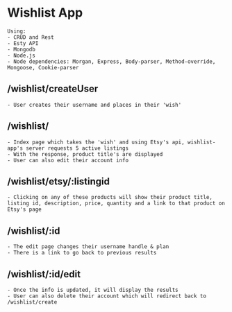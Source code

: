 # Wishlist App 
    Using:
    - CRUD and Rest
    - Esty API
    - Mongodb
    - Node.js
    - Node dependencies: Morgan, Express, Body-parser, Method-override, Mongoose, Cookie-parser


## /wishlist/createUser
    - User creates their username and places in their 'wish'

## /wishlist/
    - Index page which takes the 'wish' and using Etsy's api, wishlist-app's server requests 5 active listings
    - With the response, product title's are displayed
    - User can also edit their account info

## /wishlist/etsy/:listingid
    - Clicking on any of these products will show their product title, listing id, description, price, quantity and a link to that product on Etsy's page

## /wishlist/:id
    - The edit page changes their username handle & plan
    - There is a link to go back to previous results

## /wishlist/:id/edit
    - Once the info is updated, it will display the results
    - User can also delete their account which will redirect back to /wishlist/create


